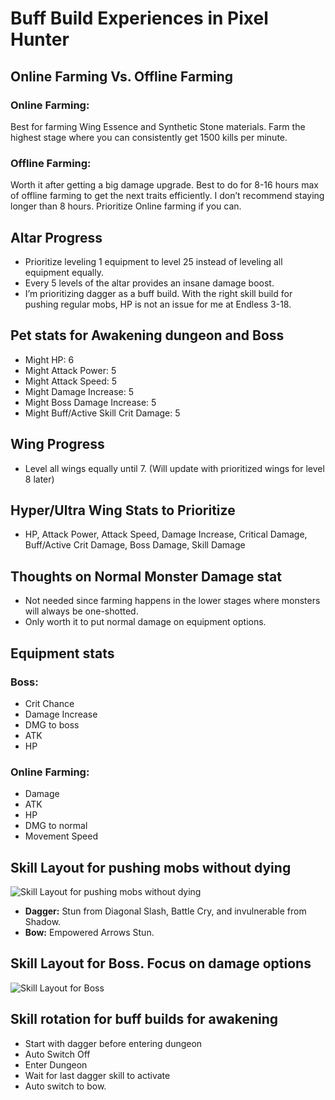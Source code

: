 <link rel="stylesheet" type="text/css" href="style.css">


# Buff Build Experiences in Pixel Hunter

## Online Farming Vs. Offline Farming

### Online Farming:
Best for farming Wing Essence and Synthetic Stone materials. Farm the highest stage where you can consistently get 1500 kills per minute.

### Offline Farming:
Worth it after getting a big damage upgrade. Best to do for 8-16 hours max of offline farming to get the next traits efficiently. I don’t recommend staying longer than 8 hours. Prioritize Online farming if you can.

## Altar Progress

- Prioritize leveling 1 equipment to level 25 instead of leveling all equipment equally.
- Every 5 levels of the altar provides an insane damage boost.
- I’m prioritizing dagger as a buff build. With the right skill build for pushing regular mobs, HP is not an issue for me at Endless 3-18.

## Pet stats for Awakening dungeon and Boss

- Might HP: 6
- Might Attack Power: 5
- Might Attack Speed: 5
- Might Damage Increase: 5
- Might Boss Damage Increase: 5
- Might Buff/Active Skill Crit Damage: 5

## Wing Progress

- Level all wings equally until 7. (Will update with prioritized wings for level 8 later)

## Hyper/Ultra Wing Stats to Prioritize

- HP, Attack Power, Attack Speed, Damage Increase, Critical Damage, Buff/Active Crit Damage, Boss Damage, Skill Damage

## Thoughts on Normal Monster Damage stat

- Not needed since farming happens in the lower stages where monsters will always be one-shotted.
- Only worth it to put normal damage on equipment options.

## Equipment stats

### Boss:
- Crit Chance
- Damage Increase
- DMG to boss
- ATK
- HP

### Online Farming:
- Damage
- ATK
- HP
- DMG to normal
- Movement Speed

## Skill Layout for pushing mobs without dying
![Skill Layout for pushing mobs without dying](https://github.com/borkmanbork/Pixel-Hunter/assets/142642202/a4365b3e-e46b-4618-882a-7ab2ddabbf76)

- **Dagger:** Stun from Diagonal Slash, Battle Cry, and invulnerable from Shadow.
- **Bow:** Empowered Arrows Stun.

## Skill Layout for Boss. Focus on damage options
![Skill Layout for Boss](https://github.com/borkmanbork/Pixel-Hunter/assets/142642202/cbfecfdd-e6ee-49f0-b81f-d0f81ddf738f)

## Skill rotation for buff builds for awakening

- Start with dagger before entering dungeon
- Auto Switch Off
- Enter Dungeon
- Wait for last dagger skill to activate
- Auto switch to bow.
